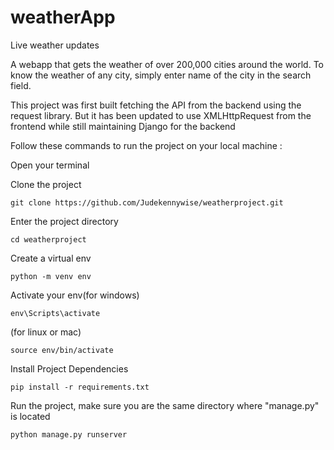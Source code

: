 # weatherApp
Live weather updates

A webapp that gets the weather of over 200,000 cities around the world. To know the weather of any city, simply enter name of the city in the search field.

This project was first built fetching the API from the backend using the request library.
But it has been updated to use XMLHttpRequest from the frontend while still maintaining Django for the backend

Follow these commands to run the project on your local machine :

Open your terminal

Clone the project 
```
git clone https://github.com/Judekennywise/weatherproject.git
```

Enter the project directory 

```
cd weatherproject
```

Create a virtual env

```
python -m venv env 
```

Activate your env(for windows)

```
env\Scripts\activate 
```
(for linux or mac)

```
source env/bin/activate 
``` 

Install Project Dependencies

```
pip install -r requirements.txt
```
Run the project, make sure you are the same directory where "manage.py" is located

```
python manage.py runserver
```


